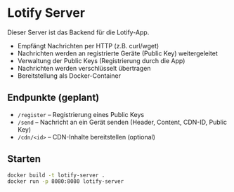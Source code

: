 # Lotify Server

Dieser Server ist das Backend für die Lotify-App.

- Empfängt Nachrichten per HTTP (z.B. curl/wget)
- Nachrichten werden an registrierte Geräte (Public Key) weitergeleitet
- Verwaltung der Public Keys (Registrierung durch die App)
- Nachrichten werden verschlüsselt übertragen
- Bereitstellung als Docker-Container

## Endpunkte (geplant)
- `/register`   – Registrierung eines Public Keys
- `/send`       – Nachricht an ein Gerät senden (Header, Content, CDN-ID, Public Key)
- `/cdn/<id>`   – CDN-Inhalte bereitstellen (optional)

## Starten

```sh
docker build -t lotify-server .
docker run -p 8080:8080 lotify-server
``` 